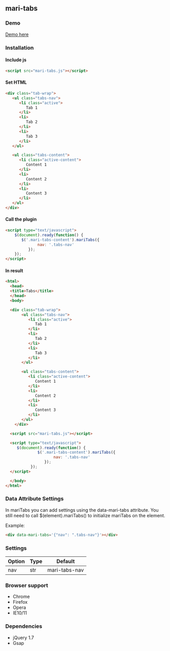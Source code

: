 mari-tabs
-------

### Demo

[Demo here](https://lemehovskaya.github.io/mari-tabs/test/)

### Installation

#### Include js

  ```html
  <script src="mari-tabs.js"></script>
  ```

  #### Set HTML

  ```html
  <div class="tab-wrap">
     <ul class="tabs-nav">
        <li class="active">
           Tab 1
        </li>
        <li>
           Tab 2
        </li>
        <li>
           Tab 3
        </li>
     </ul>

     <ul class="tabs-content">
        <li class="active-content">
           Content 1
        </li>
        <li>
           Content 2
        </li>
        <li>
           Content 3
        </li>
     </ul>
  </div>
  ```

  #### Call the plugin

  ```html
  <script type="text/javascript">
      $(document).ready(function() {
         $('.mari-tabs-content').mariTabs({
                nav: '.tabs-nav'
            });
      });
  </script>
  ```

  #### In result

  ```html
  <html>
    <head>
    <title>Tabs</title>
    </head>
    <body>

    <div class="tab-wrap">
         <ul class="tabs-nav">
            <li class="active">
               Tab 1
            </li>
            <li>
               Tab 2
            </li>
            <li>
               Tab 3
            </li>
         </ul>

         <ul class="tabs-content">
            <li class="active-content">
               Content 1
            </li>
            <li>
               Content 2
            </li>
            <li>
               Content 3
            </li>
         </ul>
      </div>

    <script src="mari-tabs.js"></script>

    <script type="text/javascript">
       $(document).ready(function() {
                $('.mari-tabs-content').mariTabs({
                       nav: '.tabs-nav'
                   });
             });
    </script>

    </body>
  </html>
  ```

  ### Data Attribute Settings

  In mariTabs you can add settings using the data-mari-tabs attribute. You still need to call
  $(element).mariTabs()
  to initialize mariTabs on the element.

  Example:

  ```html
  <div data-mari-tabs='{"nav": ".tabs-nav"}'></div>
  ```

  ### Settings

  Option | Type | Default
  --- | --- | ---
  nav | str | mari-tabs-nav


  ### Browser support

  * Chrome
  * Firefox
  * Opera
  * IE10/11


  ### Dependencies

  * jQuery 1.7
  * Gsap


